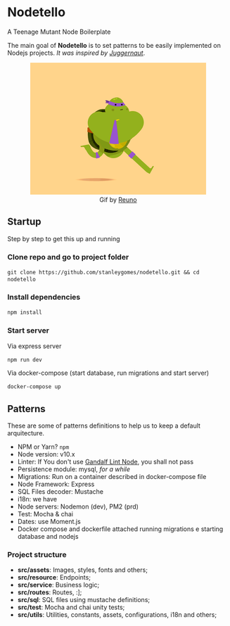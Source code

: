 # Nodetello

A Teenage Mutant Node Boilerplate

The main goal of **Nodetello** is to set patterns to be easily implemented on Nodejs projects. *It was inspired by [Juggernaut](https://github.com/SoftboxLab/juggernaut)*.

<p align="center">
	<img src="src/assets/images/nodetello.gif" width="400px" />
  <br />
  Gif by <a href="https://dribbble.com/Reuno" target="_blank">Reuno</a>
</p>

## Startup

Step by step to get this up and running

### Clone repo and go to project folder

```
git clone https://github.com/stanleygomes/nodetello.git && cd nodetello
```

### Install dependencies

```bash
npm install
```

### Start server

Via express server

```bash
npm run dev
```

Via docker-compose (start database, run migrations and start server)

```bash
docker-compose up
```

## Patterns

These are some of patterns definitions to help us to keep a default arquitecture.

- NPM or Yarn? `npm`
- Node version: v10.x
- Linter: If You don't use [Gandalf Lint Node](https://github.com/SoftboxLab/gandalf-lint-node), you shall not pass
- Persistence module: mysql, *for a while*
- Migrations: Run on a container described in docker-compose file
- Node Framework: Express
- SQL Files decoder: Mustache
- i18n: we have
- Node servers: Nodemon (dev), PM2 (prd)
- Test: Mocha & chai
- Dates: use Moment.js
- Docker compose and dockerfile attached running migrations e starting database and nodejs

### Project structure

- **src/assets**: Images, styles, fonts and others;
- **src/resource**: Endpoints;
- **src/service**: Business logic;
- **src/routes**: Routes, :];
- **src/sql**: SQL files using mustache definitions;
- **src/test**: Mocha and chai unity tests;
- **src/utils**: Utilities, constants, assets, configurations, i18n and others;
